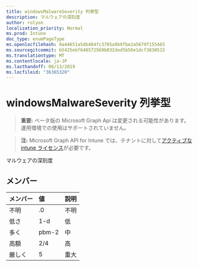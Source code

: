 ```yaml
---
title: windowsMalwareSeverity 列挙型
description: マルウェアの深刻度
author: rolyon
localization_priority: Normal
ms.prod: Intune
doc_type: enumPageType
ms.openlocfilehash: 0a44651a5db484fc3705a9b9fbe2a5679f155465
ms.sourcegitcommit: b5425ebf648572569b032ded5b56e1dcf3830515
ms.translationtype: MT
ms.contentlocale: ja-JP
ms.lasthandoff: 08/13/2019
ms.locfileid: "36365320"
---
```

# <a name="windowsmalwareseverity-enum-type"></a>windowsMalwareSeverity 列挙型

> **重要:** ベータ版の Microsoft Graph Api は変更される可能性があります。運用環境での使用はサポートされていません。

> **注:** Microsoft Graph API for Intune では、テナントに対して[アクティブな intune ライセンス](https://go.microsoft.com/fwlink/?linkid=839381)が必要です。

マルウェアの深刻度

## <a name="members"></a>メンバー
|メンバー|値|説明|
|:---|:---|:---|
|不明|.0|不明|
|低さ|1-d|低|
|多く|pbm-2|中|
|高額|2/4|高|
|厳しく|5|重大|



